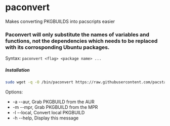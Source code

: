 # paconvert
Makes converting PKGBUILDS into pacscripts easier
### Paconvert will only substitute the names of variables and functions, not the dependencies which needs to be replaced with its corrosponding Ubuntu packages.
Syntax:
`paconvert <flag> <package name> ...`

##### Installation
```bash
sudo wget -q -O /bin/paconvert https://raw.githubusercontent.com/pacstall/paconvert/main/paconvert && sudo chmod +x /bin/paconvert
```

Options:
- -a --aur, Grab PKGBUILD from the AUR
- -m --mpr, Grab PKGBUILD from the MPR
- -l --local, Convert local PKGBUILD
- -h --help, Display this message
